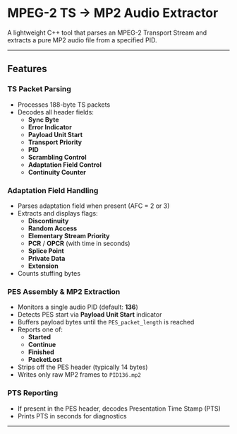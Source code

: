 # MPEG-2 TS → MP2 Audio Extractor

A lightweight C++ tool that parses an MPEG-2 Transport Stream and extracts a pure MP2 audio file from a specified PID.

---

## Features

### TS Packet Parsing
- Processes 188-byte TS packets  
- Decodes all header fields:
  - **Sync Byte**  
  - **Error Indicator**  
  - **Payload Unit Start**  
  - **Transport Priority**  
  - **PID**  
  - **Scrambling Control**  
  - **Adaptation Field Control**  
  - **Continuity Counter**

### Adaptation Field Handling
- Parses adaptation field when present (AFC = 2 or 3)  
- Extracts and displays flags:
  - **Discontinuity**  
  - **Random Access**  
  - **Elementary Stream Priority**  
  - **PCR** / **OPCR** (with time in seconds)  
  - **Splice Point**  
  - **Private Data**  
  - **Extension**  
- Counts stuffing bytes

### PES Assembly & MP2 Extraction
- Monitors a single audio PID (default: **136**)  
- Detects PES start via **Payload Unit Start** indicator  
- Buffers payload bytes until the `PES_packet_length` is reached  
- Reports one of:
  - **Started**  
  - **Continue**  
  - **Finished**  
  - **PacketLost**  
- Strips off the PES header (typically 14 bytes)  
- Writes only raw MP2 frames to `PID136.mp2`

### PTS Reporting
- If present in the PES header, decodes Presentation Time Stamp (PTS)  
- Prints PTS in seconds for diagnostics

---
